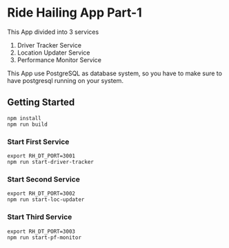 # Ride Hailing App Part-1

This App divided into 3 services
1. Driver Tracker Service
2. Location Updater Service
3. Performance Monitor Service

This App use PostgreSQL as database system, so you have to make sure to have postgresql running on your system.


## Getting Started
```
npm install
npm run build
```

### Start First Service
```
export RH_DT_PORT=3001
npm run start-driver-tracker
```

### Start Second Service
```
export RH_DT_PORT=3002
npm run start-loc-updater
```

### Start Third Service
```
export RH_DT_PORT=3003
npm run start-pf-monitor
```
